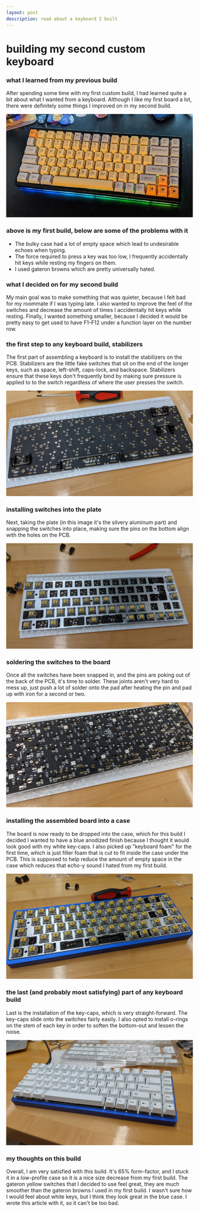 ```yaml
---
layout: post
description: read about a keyboard I built
---
```

# building my second custom keyboard
### what I learned from my previous build

After spending some time with my first custom build, I had learned quite a bit about what I wanted from a keyboard. Although I like my first board a lot, there were definitely some things I improved on in my second build.

![A keyboard roughly 75% the normal size of a keyboard, sitting on a desk. It has a band of light emanating from the bottom.](/assets/keyboard0.webp "my first custom mechanical keyboard")

### above is my first build, below are some of the problems with it
- The bulky case had a lot of empty space which lead to undesirable echoes when typing.
- The force required to press a key was too low, I frequently accidentally hit keys while resting my fingers on them.
- I used gateron browns which are pretty universally hated.

### what I decided on for my second build
My main goal was to make something that was quieter, because I felt bad for my roommate if I was typing late. I also wanted to improve the feel of the switches and decrease the amount of times I accidentally hit keys while resting. Finally, I wanted something smaller, because I decided it would be pretty easy to get used to have F1-F12 under a function layer on the number row.

### the first step to any keyboard build, stabilizers
The first part of assembling a keyboard is to install the stabilizers on the PCB. Stabilizers are the little fake switches that sit on the end of the longer keys, such as space, left-shift, caps-lock, and backspace. Stabilizers ensure that these keys don't frequently bind by making sure pressure is applied to to the switch regardless of where the user presses the switch.

![A printed circuit board sitting on a desk. It has small plastic and wire components installed, called 'stabilizers.'](/assets/keyboard2.webp "the skeleton of a keyboard")

### installing switches into the plate
Next, taking the plate (in this image it's the silvery aluminum part) and snapping the switches into place, making sure the pins on the bottom align with the holes on the PCB.

![A partially assembled keyboard, sitting on a desk. The circuit board and switches are completely exposed, and it has no case.](/assets/keyboard4.webp "it's starting to look like a keyboard")

### soldering the switches to the board
Once all the switches have been snapped in, and the pins are poking out of the back of the PCB, it's time to solder. These joints aren't very hard to mess up, just push a lot of solder onto the pad after heating the pin and pad up with iron for a second or two.

![A closeup of the PCB, after all the switches have been soldered into place.](/assets/keyboard5.webp "rate my solder joints")

### installing the assembled board into a case
The board is now ready to be dropped into the case, which for this build I decided I wanted to have a blue anodized finish because I thought it would look good with my white key-caps. I also picked up "keyboard foam" for the first time, which is just filler foam that is cut to fit inside the case under the PCB. This is supposed to help reduce the amount of empty space in the case which reduces that echo-y sound I hated from my first build.

![The assembled board, fit snugly into the case. The switches are still exposed.](/assets/keyboard8.webp "like a glove")

### the last (and probably most satisfying) part of any keyboard build
Last is the installation of the key-caps, which is very straight-forward. The key-caps slide onto the switches fairly easily. I also opted to install o-rings on the stem of each key in order to soften the bottom-out and lessen the noise.

![The keyboard, fully assembled. It has a blue case, white keys and black legends.](/assets/keyboard9.webp "a really pretty keyboard")

### my thoughts on this build
Overall, I am very satisfied with this build. It's 65% form-factor, and I stuck it in a low-profile case so it is a nice size decrease from my first build. The gateron yellow switches that I decided to use feel great, they are much smoother than the gateron browns I used in my first build. I wasn't sure how I would feel about white keys, but I think they look great in the blue case. I wrote this article with it, so it can't be too bad.